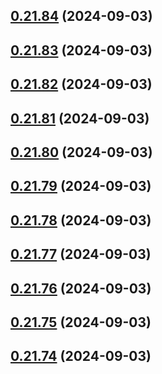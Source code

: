 

## [0.21.84](https://github.com/Underwood-Inc/idling.app__UI/compare/0.21.83...0.21.84) (2024-09-03)

## [0.21.83](https://github.com/Underwood-Inc/idling.app__UI/compare/0.21.82...0.21.83) (2024-09-03)

## [0.21.82](https://github.com/Underwood-Inc/idling.app__UI/compare/0.21.81...0.21.82) (2024-09-03)

## [0.21.81](https://github.com/Underwood-Inc/idling.app__UI/compare/0.21.80...0.21.81) (2024-09-03)

## [0.21.80](https://github.com/Underwood-Inc/idling.app__UI/compare/0.21.79...0.21.80) (2024-09-03)

## [0.21.79](https://github.com/Underwood-Inc/idling.app__UI/compare/0.21.78...0.21.79) (2024-09-03)

## [0.21.78](https://github.com/Underwood-Inc/idling.app__UI/compare/0.21.77...0.21.78) (2024-09-03)

## [0.21.77](https://github.com/Underwood-Inc/idling.app__UI/compare/0.21.76...0.21.77) (2024-09-03)

## [0.21.76](https://github.com/Underwood-Inc/idling.app__UI/compare/0.21.75...0.21.76) (2024-09-03)

## [0.21.75](https://github.com/Underwood-Inc/idling.app__UI/compare/0.21.74...0.21.75) (2024-09-03)

## [0.21.74](https://github.com/Underwood-Inc/idling.app__UI/compare/0.21.73...0.21.74) (2024-09-03)

